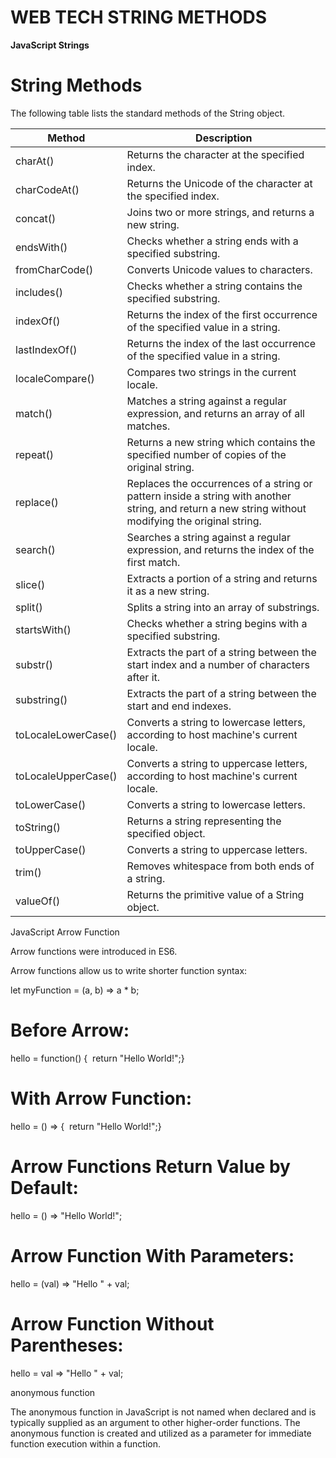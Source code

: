 # WEB TECH STRING METHODS

**JavaScript Strings**

# String Methods

The following table lists the standard methods of the String object.

| Method | Description |
| --- | --- |
| charAt() | Returns the character at the specified index. |
| charCodeAt() | Returns the Unicode of the character at the specified index. |
| concat() | Joins two or more strings, and returns a new string. |
| endsWith() | Checks whether a string ends with a specified substring. |
| fromCharCode() | Converts Unicode values to characters. |
| includes() | Checks whether a string contains the specified substring. |
| indexOf() | Returns the index of the first occurrence of the specified value in a string. |
| lastIndexOf() | Returns the index of the last occurrence of the specified value in a string. |
| localeCompare() | Compares two strings in the current locale. |
| match() | Matches a string against a regular expression, and returns an array of all matches. |
| repeat() | Returns a new string which contains the specified number of copies of the original string. |
| replace() | Replaces the occurrences of a string or pattern inside a string with another string, and return a new string without modifying the original string. |
| search() | Searches a string against a regular expression, and returns the index of the first match. |
| slice() | Extracts a portion of a string and returns it as a new string. |
| split() | Splits a string into an array of substrings. |
| startsWith() | Checks whether a string begins with a specified substring. |
| substr() | Extracts the part of a string between the start index and a number of characters after it. |
| substring() | Extracts the part of a string between the start and end indexes. |
| toLocaleLowerCase() | Converts a string to lowercase letters, according to host machine's current locale. |
| toLocaleUpperCase() | Converts a string to uppercase letters, according to host machine's current locale. |
| toLowerCase() | Converts a string to lowercase letters. |
| toString() | Returns a string representing the specified object. |
| toUpperCase() | Converts a string to uppercase letters. |
| trim() | Removes whitespace from both ends of a string. |
| valueOf() | Returns the primitive value of a String object. |

JavaScript Arrow Function

Arrow functions were introduced in ES6.

Arrow functions allow us to write shorter function syntax:

let myFunction = (a, b) => a * b;

# Before Arrow:

hello = function() {  return "Hello World!";}

# With Arrow Function:

hello = () => {  return "Hello World!";}

# Arrow Functions Return Value by Default:

hello = () => "Hello World!";

# Arrow Function With Parameters:

hello = (val) => "Hello " + val;

# Arrow Function Without Parentheses:

hello = val => "Hello " + val;

anonymous function

The anonymous function in JavaScript is not named when declared and is typically supplied as an argument to other higher-order functions. The anonymous function is created and utilized as a parameter for immediate function execution within a function.